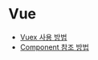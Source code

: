 # Vue
- [Vuex 사용 방법](https://github.com/favorcat/TIL/tree/main/Web/Vue/Vuex.md)
- [Component 참조 방법](https://github.com/favorcat/TIL/tree/main/Web/Vue/Component.md)